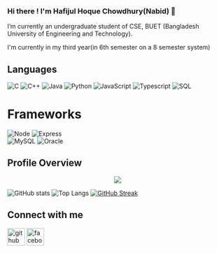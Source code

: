 
### **Hi there ! I'm Hafijul Hoque Chowdhury(Nabid) 👋**

I’m currently an undergraduate student of CSE, BUET (Bangladesh University of Engineering and Technology).

I'm currently in my third year(in 6th semester on a 8 semester system)

## Languages



![C](http://img.shields.io/badge/-C-000000?style=flat&logo=c)
![C++](https://img.shields.io/badge/-C++-000000?style=flat&logo=c%2B%2B)
![Java](https://img.shields.io/badge/-Java-000000?style=flat&logo=java)
![Python](https://img.shields.io/badge/-Python-000000?style=flat&logo=python)
![JavaScript](https://img.shields.io/badge/-JavaScript-000000?style=flat&logo=javascript)
![Typescript](https://img.shields.io/badge/-Typescript-000000?style=flat&logo=typescript)
![SQL](https://img.shields.io/badge/-SQL-000000?style=flat&logo=mysql)

# Frameworks

![Node](https://img.shields.io/badge/-Node-000000?style=flat&logo=node.js)
![Express](https://img.shields.io/badge/express.js-%23404d59?style=flat&logo=express) 
</br>
![MySQL](https://img.shields.io/badge/-MySQL-000000?style=flat&logo=mysql) 
![Oracle](https://img.shields.io/badge/-Oracle-000000?style=flat&logo=oracle)


## Profile Overview

<p align="center">
<a href="https://visitcount.itsvg.in">
  <img src="https://visitcount.itsvg.in/api?id=Nabidbhai12&label=Profile%20Views&color=1&icon=8&pretty=true" />
</a>
</p>


![GitHub stats](https://github-readme-stats.vercel.app/api?username=Nabidbhai12&show_icons=true&theme=dark&count_private=true)
![Top Langs](https://github-readme-stats.vercel.app/api/top-langs/?username=Nabidbhai12&layout=compact&langs_count=10&theme=dark&hide=Jupyter%20Notebook,PLSQL,html,css)
[![GitHub Streak](http://github-readme-streak-stats.herokuapp.com?user=Nabidbhai12&theme=dark)](https://git.io/streak-stats)
## Connect with me

[<img src='https://cdn.jsdelivr.net/npm/simple-icons@3.0.1/icons/gmail.svg' alt='github' height='40'>](mailto:1905013@ugrad.cse.buet.ac.bd)
[<img src='https://cdn.jsdelivr.net/npm/simple-icons@3.0.1/icons/facebook.svg' alt='facebook' height='40'>](https://www.facebook.com/devilkillerdip.taj/)
<!--
**Nabidbhai12/Nabidbhai12** is a ✨ _special_ ✨ repository because its `README.md` (this file) appears on your GitHub profile.

Here are some ideas to get you started:

- 🔭 I’m currently working on ...
- 🌱 I’m currently learning ...
- 👯 I’m looking to collaborate on ...
- 🤔 I’m looking for help with ...
- 💬 Ask me about ...
- 📫 How to reach me: ...
- 😄 Pronouns: ...
- ⚡ Fun fact: ...
-->
